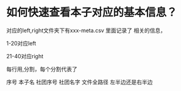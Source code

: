 
# 如何快速查看本子对应的基本信息？

对应的left,right文件夹下有xxx-meta.csv 里面记录了 相关的信息，

1-20对应left

21-40对应right

每行用,分割，每个分割代表了

序号
本子名
社团序号
社团名字
文件全路径
左半边还是右半边